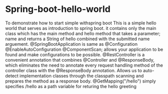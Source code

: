 # Spring-boot-hello-world
To demonstrate how to start simple withspring boot
This is a simple hello world that serves as introduction to spring boot.
it contains only the main class which has the main method and hello method that takes a parameter; name and returns a String of hello combined with the submitted name arguement. 
@SpringBootApplication is same as @Configuration @EnableAutoConfiguration @ComponentScan; allows your application to be found and make configurations to be possible.
@RestController is a convenient annotation that combines @Controller and @ResponseBody, which eliminates the need to annotate every request handling method of the controller class with the @ResponseBody annotation. Allows us to auto-detect implementation classes through the classpath scanning and prepares the method as a response body.
@GetMapping("/hello") simply specifies /hello as a path variable for returing the hello greeting
